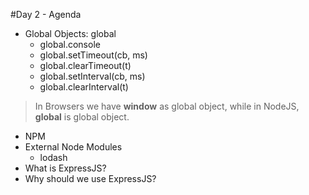 #Day 2 - Agenda

* Global Objects: global
    * global.console
    * global.setTimeout(cb, ms)
    * global.clearTimeout(t)
    * global.setInterval(cb, ms)
    * global.clearInterval(t)
> In Browsers we have **window** as global object, while in NodeJS, **global** is global object.
* NPM
* External Node Modules
    * lodash
* What is ExpressJS?
* Why should we use ExpressJS?